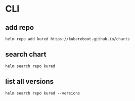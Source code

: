 # CLI

## add repo
```
helm repo add kured https://kubereboot.github.io/charts
```

## search chart
```
helm search repo kured
```

## list all versions
```
helm search repo kured --versions
```
